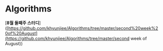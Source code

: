 # Algorithms

[**8월 둘째주 스터디**]([https://github.com/khyunjiee/Algorithms/tree/master/second%20week%20of%20August](https://github.com/khyunjiee/Algorithms/tree/master/second week of August))

